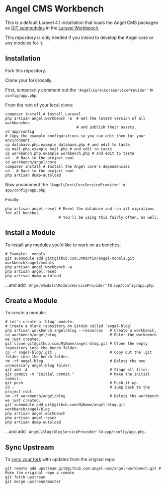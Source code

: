 Angel CMS Workbench
===================

This is a default Laravel 4.1 installation that loads the Angel CMS packages as [GIT submodules](http://git-scm.com/book/en/Git-Tools-Submodules) in the [Laravel Workbench](http://laravel.com/docs/packages#creating-a-package).

This repository is only needed if you intend to develop the Angel core or any modules for it.

Installation
------------
Fork this repository.

Clone your fork locally.

First, temporarily comment out the `'Angel\Core\CoreServiceProvider'` in `config/app.php`.

From the root of your local clone:
```shell
composer install # Install Laravel
php artisan angel:workbench -a  # Get the latest version of all workbenches
                                # and publish their assets.
cd app/config
# Copy the example configurations so you can edit them for your environment...
cp database.php.example database.php # and edit to taste
cp mail.php.example mail.php # and edit to taste
cp workbench.php.example workbench.php # and edit to taste
cd - # Back to the project root
cd workbench/angel/core
composer install # Install the Angel core's dependencies
cd - # Back to the project root
php artisan dump-autoload
```

Now uncomment the `'Angel\Core\CoreServiceProvider'` in `app/config/app.php`.

Finally:
```shell
php artisan angel:reset # Reset the database and run all migrations for all benches.
                        # You'll be using this fairly often, as well.
```

Install a Module
----------------
To install any modules you'd like to work on as benches:
```shell
# Example:  modals
git submodule add git@github.com:JVMartin/angel-modals.git workbench/angel/modals
php artisan angel:workbench -a
php artisan angel:reset
php artisan dump-autoload
```
...and add `'Angel\Modals\ModalsServiceProvider'` to `app/config/app.php`.

Create a Module
----------------
To create a module:
```shell
# Let's create a `blog` module.
# Create a blank repository on GitHub called `angel-blog`
php artisan workbench angel/blog --resources   # Create a workbench.
cd workbench/angel/blog                        # Enter the workbench we just created.
git clone git@github.com:MyName/angel-blog.git # Clone the empty repository into the bench folder.
cp -r angel-blog/.git .                        # Copy out the .git folder into the bench folder.
rm -rf angel-blog                              # Delete the now unnecessary angel-blog folder.
git add -A                                     # Stage all files.
git commit -m "Initial commit."                # Make the initial commit.
git push                                       # Push it up.
cd -                                           # Jump back to the project root.
rm -rf workbench/angel/blog                    # Delete the workbench we just created.
git submodule add git@github.com:MyName/angel-blog.git workbench/angel/blog
php artisan angel:workbench
php artisan angel:reset
php artisan dump-autoload
```
...and add `'Angel\Blog\BlogServiceProvider'` to `app/config/app.php`.

Sync Upstream
-------------

To [sync your fork](https://help.github.com/articles/syncing-a-fork) with updates from the original repo:
```shell
git remote add upstream git@github.com:angel-cms/angel-workbench.git # Make the original repo a remote
git fetch upstream
git merge upstream/master
```
